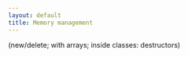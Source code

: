 ```yaml
---
layout: default
title: Memory management
---
```


(new/delete; with arrays; inside classes: destructors)
